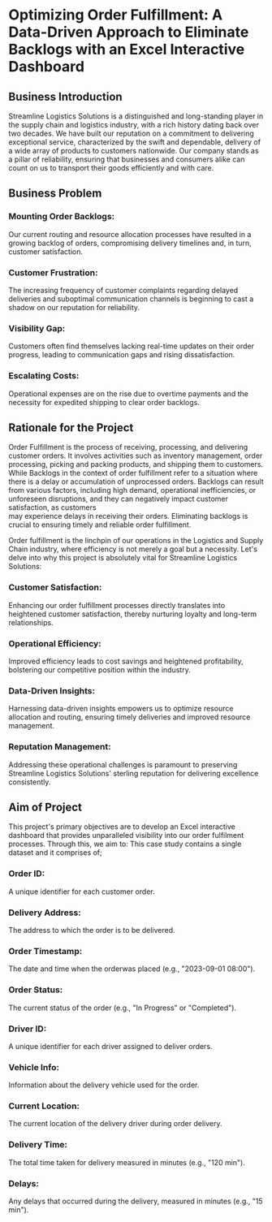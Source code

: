 # Optimizing Order Fulfillment: A Data-Driven Approach to Eliminate Backlogs with an Excel Interactive Dashboard
## Business Introduction
Streamline Logistics Solutions is a distinguished and long-standing player in the supply chain and logistics industry, with a rich history dating back over two decades.
We have built our reputation on a commitment to delivering exceptional service, characterized by the swift and dependable, delivery of a wide array of products to customers nationwide.
Our company stands as a pillar of reliability, ensuring that businesses and consumers alike can count on us to transport their goods efficiently and with care.
## Business Problem
### Mounting Order Backlogs:
Our current routing and resource allocation processes have resulted in a growing backlog of orders, compromising delivery timelines and, in turn, customer satisfaction.
### Customer Frustration:
The increasing frequency of customer complaints regarding delayed deliveries and suboptimal communication channels is beginning to cast a shadow on our reputation for reliability.
### Visibility Gap: 
Customers often find themselves lacking real-time updates on their order progress, leading to communication gaps and rising dissatisfaction.
### Escalating Costs: 
Operational expenses are on the rise due to overtime payments and the necessity for expedited shipping to clear order backlogs.
## Rationale for the Project
Order Fulfillment is the process of receiving, processing, and delivering customer orders. It involves activities such as inventory management, order processing, picking and packing products, 
and shipping them to customers. While Backlogs in the context of order fulfillment refer to a situation where there is a delay or accumulation of unprocessed orders.
Backlogs can result from various factors, including high demand, operational inefficiencies, or unforeseen disruptions, and they can negatively impact customer satisfaction, as customers  
may experience delays in receiving their orders. Eliminating backlogs is crucial to ensuring timely and reliable order fulfillment.

Order fulfillment is the linchpin of our operations in the Logistics and Supply Chain industry, where efficiency is not merely a goal but a necessity. Let's delve into why this project is absolutely vital 
for Streamline Logistics Solutions:
### Customer Satisfaction: 
Enhancing our order fulfillment processes directly translates into heightened customer satisfaction, thereby nurturing loyalty and long-term relationships.
### Operational Efficiency: 
Improved efficiency leads to cost savings and heightened profitability, bolstering our competitive position within the industry.
### Data-Driven Insights: 
Harnessing data-driven insights empowers us to optimize resource allocation and routing, ensuring timely deliveries and improved resource management.
### Reputation Management: 
Addressing these operational challenges is paramount to preserving Streamline Logistics Solutions' sterling reputation for delivering excellence consistently.

## Aim of Project
This project's primary objectives are to develop an Excel interactive dashboard that provides unparalleled visibility into our order fulfilment processes. Through this, we aim to:
This case study contains a single dataset and it comprises of;
### Order ID:
A unique identifier for each customer order.
### Delivery Address: 
The address to which the order is to be delivered.
### Order Timestamp: 
The date and time when the orderwas placed (e.g., "2023-09-01 08:00").
### Order Status: 
The current status of the order (e.g., "In Progress" or "Completed").
###  Driver ID: 
A unique identifier for each driver assigned to deliver orders.
### Vehicle Info: 
Information about the delivery vehicle used for the order.
### Current Location: 
The current location of the delivery driver during order delivery.
### Delivery Time: 
The total time taken for delivery measured in minutes (e.g., "120 min").
### Delays: 
Any delays that occurred during the delivery, measured in minutes (e.g., "15 min").
